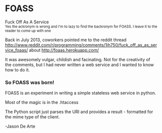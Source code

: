 FOASS
=====

Fuck Off As A Service<br/>
<small>Yes the ackronym is wrong and I'm to lazy to find the backronym for FOASS.  I leave it to the reader to come up with one</small>


Back in July 2013, coworkers pointed me to the reddit thread http://www.reddit.com/r/programming/comments/1ih750/fuck_off_as_as_service_foaas/ about http://foaas.herokuapp.com/

It was awesomely vulgar, childish and facinating.  Not for the creativity of the comments, but I had never written a web service and I wanted to know how to do it.
<h3>So FOASS was born!</h3>

FOASS is an experiment in writing a simple stateless web service in python.

Most of the magic is in the .htaccess

The Python script just parses the URI and provides a result - formatted for the mime type of the client.

-Jason De Arte
